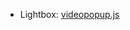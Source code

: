 - Lightbox: [videopopup.js](https://www.jqueryscript.net/lightbox/Responsive-HTML5-Video-Popup-Plugin-With-jQuery-videopopup-js.html)
